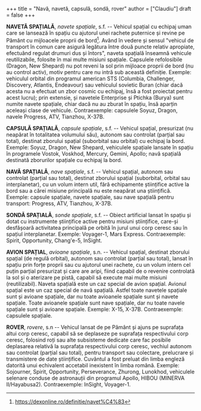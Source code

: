 +++
title = "Navă, navetă, capsulă, sondă, rover"
author = ["Claudiu"]
draft = false
+++

**NAVETĂ SPAȚIALĂ**, _navete spațiale_, s.f. -- Vehicul spațial cu echipaj uman care se lansează în spațiu cu ajutorul unei rachete puternice și revine pe Pământ cu mijloacele proprii de bord[^fn:1]. Având în vedere și sensul "vehicul de transport în comun care asigură legătura între două puncte relativ apropiate, efectuând regulat drumuri dus și întors", naveta spațială înseamnă vehicule reutilizabile, folosite în mai multe misiuni spațiale. Capsulele refolosibile (Dragon, New Shepard) nu pot reveni la sol prin mijloace proprii de bord (nu au control activ), motiv pentru care nu intră sub această definiție. <span class="underline">Exemple</span>: vehiculul orbital din programul american STS (Columbia, Challenger, Discovery, Atlantis, Endeavour) sau vehiculul sovietic Buran (chiar dacă acesta nu a efectuat un zbor cosmic cu echipaj, însă a fost proiectat pentru acest lucru); prin extensie, și navetele Enterprise și Ptichka (Burya) sunt numite navete spațiale, chiar dacă nu au zburat în spațiu, însă aparțin aceleași clase de vehicule. <span class="underline">Contraexemple</span>: capsulele Soyuz, Dragon, navele Progress, ATV, Tianzhou, X-37B.

**CAPSULĂ SPAȚIALĂ**, _capsule spațiale_, s.f. -- Vehicul spațial, presurizat (nu neapărat în totalitatea volumului său), autonom sau controlat (parțial sau total), destinat zborului spațial (suborbital sau orbital) cu echipaj la bord. <span class="underline">Exemple</span>: Soyuz, Dragon, New Shepard, vehiculele spațiale lansate în spațiu în programele Vostok, Voskhod, Mercury, Gemini, Apollo; navă spațială destinată zborurilor spațiale cu echipaj la bord.

**NAVĂ SPAȚIALĂ**, _nave spațiale_, s.f. -- Vehicul spațial, autonom sau controlat (parțial sau total), destinat zborului spațial (suborbital, orbital sau interplanetar), cu un volum intern util, fără echipamente științifice active la bord sau a cărei misiune principală nu este neapărat una științifică. <span class="underline">Exemple</span>: capsule spațiale, navete spațiale, sau nave spațială pentru transport: Progress, ATV, Tianzhou, X-37B.

**SONDĂ SPAȚIALĂ**, _sonde spațiale_, s.f. -- Obiect artificial lansat în spațiu și dotat cu instrumente științifice active pentru misiuni științifice, care-și desfășoară activitatea principală pe orbită în jurul unui corp ceresc sau în spațiul interplanetar. <span class="underline">Exemple</span>: Voyager-1, Mars Express. <span class="underline">Contraexemple</span>: Spirit, Opportunity, Chang'e-5, InSight.

**AVION SPAȚIAL**, _avioane spațiale_, s.n. -- Vehicul spațial, destinat zborului spațial (de regulă orbital), autonom sau controlat (parțial sau total), lansat în spațiu prin forțe proprii sau cu ajutorul unei rachete, cu un volum intern cel puțin parțial presurizat și care are aripi, fiind capabil de o revenire controlată la sol și o aterizare pe pistă, capabil să execute mai multe misiuni (reutilizabil). Naveta spațială este un caz special de avion spațial. Avionul spațial este un caz special de navă spațială. Astfel toate navetele spațiale sunt și avioane spațiale, dar nu toate avioanele spațiale sunt și navete spațiale. Toate avioanele spațiale sunt nave spațiale, dar nu toate navele spațiale sunt și avioane spațiale. <span class="underline">Exemple</span>: X-15, X-37B. <span class="underline">Contraexemple</span>: capsulele spațiale.

**ROVER**, _rovere_, s.n -- Vehicul lansat de pe Pământ și ajuns pe suprafața altui corp ceresc, capabil să se deplaseze pe suprafața respectivului corp ceresc, folosind roți sau alte subsisteme dedicate care fac posibile deplasarea relativă la suprafața respectivului corp ceresc, vechiul autonom sau controlat (parțial sau total), pentru transport sau colectare, prelucrare și transmistere de date științifice. Cuvântul a fost preluat din limba engleză datorită unui echivalent accetabil inexistent în limba română. <span class="underline">Exemple</span>: Sojourner, Spirit, Opportunity, Perseverance, Zhurong, Lunokhod, vehiculele selenare conduse de astronauții din programul Apollo, HIBOU (MINERVA II/Hayabusa2). <span class="underline">Contraexemple</span>: InSight, Voyager-1.

[^fn:1]: <https://dexonline.ro/definitie/navet%C4%83>